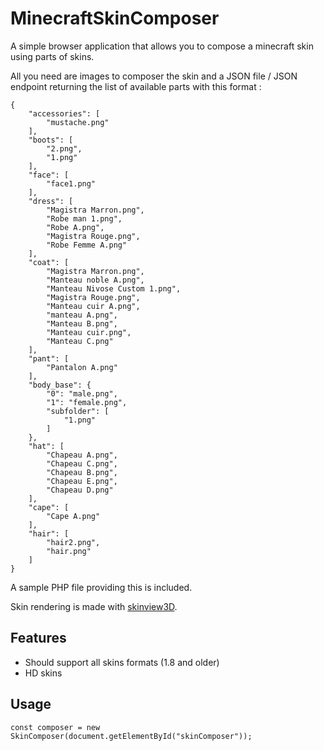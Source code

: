 # MinecraftSkinComposer

A simple browser application that allows you to compose a minecraft skin using parts of skins.

All you need are images to composer the skin and a JSON file / JSON endpoint returning the list of available parts with this format :

    {
        "accessories": [
            "mustache.png"
        ],
        "boots": [
            "2.png",
            "1.png"
        ],
        "face": [
            "face1.png"
        ],
        "dress": [
            "Magistra Marron.png",
            "Robe man 1.png",
            "Robe A.png",
            "Magistra Rouge.png",
            "Robe Femme A.png"
        ],
        "coat": [
            "Magistra Marron.png",
            "Manteau noble A.png",
            "Manteau Nivose Custom 1.png",
            "Magistra Rouge.png",
            "Manteau cuir A.png",
            "manteau A.png",
            "Manteau B.png",
            "Manteau cuir.png",
            "Manteau C.png"
        ],
        "pant": [
            "Pantalon A.png"
        ],
        "body_base": {
            "0": "male.png",
            "1": "female.png",
            "subfolder": [
                "1.png"
            ]
        },
        "hat": [
            "Chapeau A.png",
            "Chapeau C.png",
            "Chapeau B.png",
            "Chapeau E.png",
            "Chapeau D.png"
        ],
        "cape": [
            "Cape A.png"
        ],
        "hair": [
            "hair2.png",
            "hair.png"
        ]
    }

A sample PHP file providing this is included.

Skin rendering is made with [skinview3D](https://github.com/bs-community/skinview3d).

## Features

- Should support all skins formats (1.8 and older)
- HD skins

## Usage

    const composer = new SkinComposer(document.getElementById("skinComposer"));